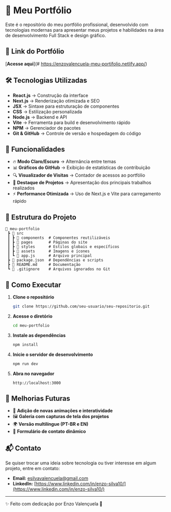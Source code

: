 # 🚀 Meu Portfólio

Este é o repositório do meu portfólio profissional, desenvolvido com tecnologias modernas para apresentar meus projetos e habilidades na área de desenvolvimento Full Stack e design gráfico.

## 🔗 Link do Portfólio
[**Acesse aqui**](#
https://enzovalencuela-meu-portifolio.netlify.app/)

## 🛠️ Tecnologias Utilizadas

- **React.js** → Construção da interface
- **Next.js** → Renderização otimizada e SEO
- **JSX** → Sintaxe para estruturação de componentes
- **CSS** → Estilização personalizada
- **Node.js** → Backend e API
- **Vite** → Ferramenta para build e desenvolvimento rápido
- **NPM** → Gerenciador de pacotes
- **Git & GitHub** → Controle de versão e hospedagem do código

## 📌 Funcionalidades

- 🔥 **Modo Claro/Escuro** → Alternância entre temas
- 📊 **Gráficos do GitHub** → Exibição de estatísticas de contribuição
- 🔍 **Visualizador de Visitas** → Contador de acessos ao portfólio
- 🎨 **Destaque de Projetos** → Apresentação dos principais trabalhos realizados
- ⚡ **Performance Otimizada** → Uso de Next.js e Vite para carregamento rápido

## 📂 Estrutura do Projeto

```
📁 meu-portfolio
 ┣ 📂 src
 ┃ ┣ 📂 components  # Componentes reutilizáveis
 ┃ ┣ 📂 pages       # Páginas do site
 ┃ ┣ 📂 styles      # Estilos globais e específicos
 ┃ ┣ 📂 assets      # Imagens e ícones
 ┃ ┗ 📜 app.js      # Arquivo principal
 ┣ 📜 package.json  # Dependências e scripts
 ┣ 📜 README.md     # Documentação
 ┗ 📜 .gitignore    # Arquivos ignorados no Git
```

## 🚀 Como Executar

1. **Clone o repositório**
   ```bash
   git clone https://github.com/seu-usuario/seu-repositorio.git
   ```
2. **Acesse o diretório**
   ```bash
   cd meu-portfolio
   ```
3. **Instale as dependências**
   ```bash
   npm install
   ```
4. **Inicie o servidor de desenvolvimento**
   ```bash
   npm run dev
   ```
5. **Abra no navegador**
   ```
   http://localhost:3000
   ```

## 📌 Melhorias Futuras

- 🚀 **Adição de novas animações e interatividade**
- 🖼 **Galeria com capturas de tela dos projetos**
- 🌍 **Versão multilíngue (PT-BR e EN)**
- 📩 **Formulário de contato dinâmico**

## 📬 Contato

Se quiser trocar uma ideia sobre tecnologia ou tiver interesse em algum projeto, entre em contato:
- **Email:** [esilvavalencuela@gmail.com](esilvavalencuela@gmail.com)
- **LinkedIn:** [https://www.linkedin.com/in/enzo-silva10/](https://www.linkedin.com/in/enzo-silva10/)

---

✨ Feito com dedicação por Enzo Valençuela 🚀
